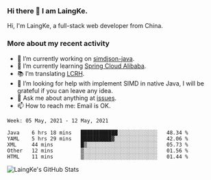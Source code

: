 ### Hi there 👋 I am LaingKe.

Hi, I'm LaingKe, a full-stack web developer from China.

### More about my recent activity

- 🔭 I’m currently working on [simdjson-java](https://github.com/laingke/simdjson-java).
- 🌱 I’m currently learning [Spring Cloud Alibaba](https://github.com/alibaba/spring-cloud-alibaba).
- :books: I’m translating [LCRH](https://github.com/LCTT/LCRH).
- 🤔 I’m looking for help with implement SIMD in native Java, I will be grateful if you can leave any idea.
- 💬 Ask me about anything at [issues](https://github.com/laingke/laingke/issues).
- 📫 How to reach me: Email is OK.

<!--START_SECTION:waka-->
```text
Week: 05 May, 2021 - 12 May, 2021

Java    6 hrs 18 mins   ████████████░░░░░░░░░░░░░   48.34 % 
YAML    5 hrs 29 mins   ██████████▓░░░░░░░░░░░░░░   42.06 % 
XML     44 mins         █▒░░░░░░░░░░░░░░░░░░░░░░░   05.73 % 
Other   12 mins         ▒░░░░░░░░░░░░░░░░░░░░░░░░   01.56 % 
HTML    11 mins         ▒░░░░░░░░░░░░░░░░░░░░░░░░   01.44 % 
```
<!--END_SECTION:waka-->

![LaingKe's GitHub Stats](https://github-readme-stats.vercel.app/api?username=laingke&show_icons=true&theme=nightowl&count_private=true)
